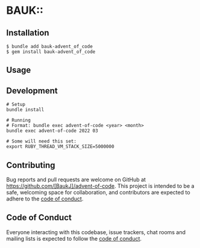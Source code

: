 # BAUK::

## Installation

    $ bundle add bauk-advent_of_code
    $ gem install bauk-advent_of_code

## Usage


## Development

```
# Setup
bundle install

# Running
# Format: bundle exec advent-of-code <year> <month>
bundle exec advent-of-code 2022 03

# Some will need this set:
export RUBY_THREAD_VM_STACK_SIZE=5000000
```

## Contributing

Bug reports and pull requests are welcome on GitHub at https://github.com/[BaukJ]/advent-of-code. This project is intended to be a safe, welcoming space for collaboration, and contributors are expected to adhere to the [code of conduct](https://github.com/[BaukJ]/advent-of-code/blob/main/CODE_OF_CONDUCT.md).

## Code of Conduct

Everyone interacting with this codebase, issue trackers, chat rooms and mailing lists is expected to follow the [code of conduct](https://github.com/[BaukJ]/advent-of-code/blob/main/CODE_OF_CONDUCT.md).
